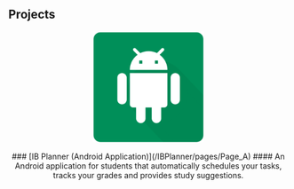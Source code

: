 ## Projects


<p align = "center">
  <img width="200" height="200" src="/images/ib-planner/cover.png">
</p>


<p align = "center">
  ### [IB Planner (Android Application)](/IBPlanner/pages/Page_A)
  #### An Android application for students that automatically schedules your tasks, tracks your grades and provides study suggestions. 
</p>
  

